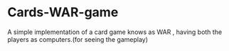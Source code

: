 # Cards-WAR-game
A simple implementation of a card game knows as WAR , having both the players as computers.(for seeing the gameplay)

